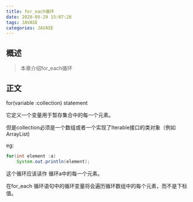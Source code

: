 ```yaml
---
title: for_each循环
date: 2020-05-29 15:07:26
tags: JAVASE
categories: JAVASE
---
```


## 概述

> 本章介绍for_each循环

<!--more-->

## 正文

for(variable :collection)  statement

它定义一个变量用于暂存集合中的每一个元素。

但是collection必须是一个数组或者一个实现了Iterable接口的类对象（例如ArrayList)

eg:

```java
for(int element :a)
    System.out.println(element);
```

这个循环应该读作 循环a中的每一个元素。

在for_each 循环语句中的循环变量将会遍历循环数组中的每个元素，而不是下标值。